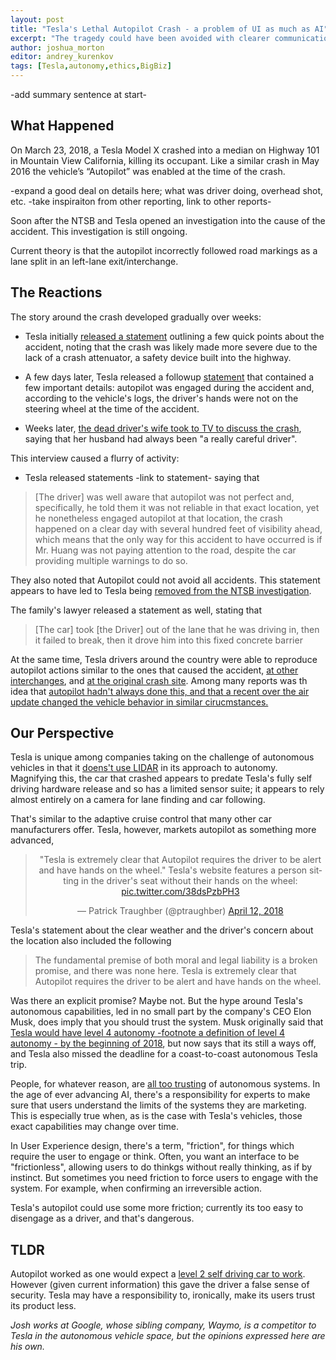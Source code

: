 ```yaml
---
layout: post
title: "Tesla's Lethal Autopilot Crash - a problem of UI as much as AI"
excerpt: "The tragedy could have been avoided with clearer communication and understanding of current systems' limitations"
author: joshua_morton
editor: andrey_kurenkov
tags: [Tesla,autonomy,ethics,BigBiz]
---
```


-add summary sentence at start-

## What Happened

On March 23, 2018, a Tesla Model X crashed into a median on Highway 101 in
Mountain View California, killing its occupant. Like a similar crash in May 2016
the vehicle’s “Autopilot” was enabled at the time of the crash. 

-expand a good deal on details here; what was driver doing, overhead shot, etc. 
-take inspiraiton from other reporting, link to other reports-

Soon after the NTSB and Tesla opened an investigation into the cause of the accident. This
investigation is still ongoing.

Current theory is that the autopilot incorrectly followed road markings as a
lane split in an left-lane exit/interchange.

## The Reactions

The story around the crash developed gradually over weeks:

* Tesla initially [released a
statement](https://www.tesla.com/blog/what-we-know-about-last-weeks-accident)
outlining a few quick points about the accident, noting that the crash was
likely made more severe due to the lack of a crash attenuator, a safety device
built into the highway.

* A few days later, Tesla released a followup
[statement](https://www.tesla.com/blog/update-last-week%E2%80%99s-accident) that
contained a few important details: autopilot was engaged during the accident
and, according to the vehicle's logs, the driver's hands were not on the
steering wheel at the time of the accident.

* Weeks later, [the dead driver's wife took to TV to discuss the
crash](http://abcnews.go.com/US/wife-tesla-crash-victim-speaks-tragedy-happen-family/story?id=54392855),
saying that her husband had always been "a really careful driver".

This interview caused a flurry of activity:

* Tesla released statements -link to statement- saying that

> [The driver] was well aware that autopilot was not perfect and, specifically,
> he told them it was not reliable in that exact location, yet he nonetheless
> engaged autopilot at that location, the crash happened on a clear day with
> several hundred feet of visibility ahead, which means that the only way for
> this accident to have occurred is if Mr. Huang was not paying attention to the
> road, despite the car providing multiple warnings to do so.

They also noted that Autopilot could not avoid all accidents. This statement
appears to have led to Tesla being [removed from the NTSB
investigation](https://www.bloomberg.com/news/articles/2018-04-12/tesla-withdraws-from-ntsb-crash-probe-over-autopilot-data-flap).

The family's lawyer released a statement as well, stating that

> [The car] took [the Driver] out of the lane that he was driving in, then it
> failed to break, then it drove him into this fixed concrete barrier

At the same time, Tesla drivers around the country were able to reproduce
autopilot actions similar to the ones that caused the accident, [at other
interchanges](https://www.youtube.com/watch?v=6QCF8tVqM3I), and [at the original
crash site](https://www.youtube.com/watch?v=VVJSjeHDvfY). Among many reports was
th idea that [autopilot hadn't always done this, and that a recent over the air
update changed the vehicle behavior in similar
cirucmstances.](https://www.reddit.com/r/teslamotors/comments/8a0jfh/autopilot_barrier_lust_201812/)

## Our Perspective

Tesla is unique among companies taking on the challenge of autonomous vehicles
in that it [doens't use
LIDAR](https://www.tesla.com/blog/all-tesla-cars-being-produced-now-have-full-self-driving-hardware)
in its approach to autonomy. Magnifying this, the car that crashed appears to
predate Tesla's fully self driving hardware release and so has a limited sensor
suite; it appears to rely almost entirely on a camera for lane finding and car
following.

That's similar to the adaptive cruise control that many other car manufacturers
offer. Tesla, however, markets autopilot as something more advanced, 

<center>
<blockquote class="twitter-tweet" data-lang="en"><p lang="en"
dir="ltr">&quot;Tesla is extremely clear that Autopilot requires the driver to
be alert and have hands on the wheel.&quot; Tesla&#39;s website features a
person sitting in the driver&#39;s seat without their hands on the wheel: <a
href="https://t.co/38dsPzbPH3">pic.twitter.com/38dsPzbPH3</a></p>&mdash; Patrick
Traughber (@ptraughber) <a
href="https://twitter.com/ptraughber/status/984263154954743808?ref_src=twsrc%5Etfw">April
12, 2018</a></blockquote>
<script async src="https://platform.twitter.com/widgets.js" charset="utf-8"></script>
</center>

Tesla's statement about the clear weather and the driver's concern about the
location also included the following

> The fundamental premise of both moral and legal liability is a broken promise,
> and there was none here. Tesla is extremely clear that Autopilot requires the
> driver to be alert and have hands on the wheel.

Was there an explicit promise? Maybe not. But the hype around Tesla's autonomous
capabilities, led in no small part by the company's CEO Elon Musk, does imply that you should trust the
system. Musk originally said that [Tesla would have level 4 autonomy -footnote a definition of level 4 autonomy - by the 
beginning of
2018](https://electrek.co/2017/12/08/elon-musk-tesla-self-driving-timeline/),
but now says that its still a ways off, and Tesla also missed the deadline for a
coast-to-coast autonomous Tesla trip.

People, for whatever reason, are [all too
trusting](https://www.forbes.com/sites/kalevleetaru/2016/04/30/why-do-we-trust-gps-more-than-we-trust-ourselves/#656566b82c42)
of autonomous systems. In the age of ever advancing AI, there's a responsibility for
experts to make sure that users understand the limits of the systems they are
marketing. This is especially true when, as is the case with Tesla's vehicles, those
exact capabilities may change over time.

In User Experience design, there's a term, "friction", for things which require
the user to engage or think. Often, you want an interface to be "frictionless",
allowing users to do thinkgs without really thinking, as if by instinct. But
sometimes you need friction to force users to engage with the system. For
example, when confirming an irreversible action.

Tesla's autopilot could use some more friction; currently its too easy to
disengage as a driver, and that's dangerous.

## TLDR

Autopilot worked as one would expect a [level 2 self driving car to
work](https://www.techrepublic.com/article/autonomous-driving-levels-0-to-5-understanding-the-differences/).
However (given current information) this gave the driver a false sense of
security. Tesla may have a responsibility to, ironically, make its users trust
its product less.

*Josh works at Google, whose sibling company, Waymo, is a competitor to Tesla in
the autonomous vehicle space, but the opinions expressed here are his own.*
